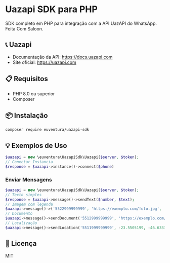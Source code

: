 # Uazapi SDK para PHP

SDK completo em PHP para integração com a API UazAPI do WhatsApp. Feita Com Saloon.

## 📞 Uazapi

- Documentação da API: https://docs.uazapi.com
- Site oficial: https://uazapi.com

## 📋 Requisitos

- PHP 8.0 ou superior
- Composer

## 📦 Instalação

```bash
composer require euventura/uazapi-sdk
```
## 💡 Exemplos de Uso


```php
$uazapi = new \euventura\UazapiSdk\Uazapi($server, $token);
// Conectar Instancia
$response = $uazapi->instance()->connect($phone)


```

### Enviar Mensagens

```php
$uazapi = new \euventura\UazapiSdk\Uazapi($server, $token);
// Texto simples
$response = $uazapi->message()->sendText($number, $text);
// Imagem com legenda
$uazapi->message()->('5522999999999', 'https://exemplo.com/foto.jpg', 'Veja isto!');
// Documento
$uazapi->message()->sendDocument('5512999999999', 'https://exemplo.com/doc.pdf', 'Documento.pdf');
// Localização
$uazapi->message()->sendLocation('5511999999999', -23.5505199, -46.6333094, 'Av. Paulista');
```

## 📝 Licença

MIT
